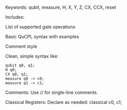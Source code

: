 
Keywords:
qubit, measure, H, X, Y, Z, CX, CCX, reset

Includes:

List of supported gate operations

Basic QuCPL syntax with examples

Comment style

Clean, simple syntax like:
```
qubit q0, q1;
H q0;
CX q0, q1;
measure q0 -> c0;
measure q1 -> c1;
```
Comments:
Use // for single-line comments.

Classical Registers:
Declare as needed: classical c0, c1;